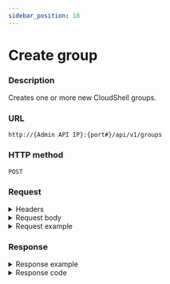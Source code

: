 ```yaml
---
sidebar_position: 18
---
```


# Create group

### Description

Creates one or more new CloudShell groups.

### URL

`http://{Admin API IP}:{port#}/api/v1/groups`

### HTTP method

`POST`

### Request

<details>
<summary>Headers</summary>

Example header format:

`Authorization: Basic <authorization token returned from the login method>`

`Content-Type: application/json`

</details>

<details>
<summary>Request body</summary>

| Parameter | Description/Comments |
| --- | --- |
| Name | (string) Group name. |
| Description | (string) Group description. |
| GroupRole | Group's role. Possible values are: External, Regular, DomainAdmin |

</details>

<details>
<summary>Request example</summary> 

```javascript
{
  "Groups": [
    {
      "Name": "my group",
      "Description": "my test group",
      "groupRole": "Regular"
    }
  ]
}
```
</details>

### Response

<details>
<summary>Response example</summary> 

```javascript
{
    "Groups": [
        {
            "Name": "mygroup",
            "Description": "my test group",
            "ViewOnly": false,
            "groupType": "UserDefined",
            "groupRole": "Regular",
            "Id": 7
        }
    ],
    "Errors": []
}
```
</details>

<details>
<summary>Response code</summary> 

```javascript
201 Created
```
</details>